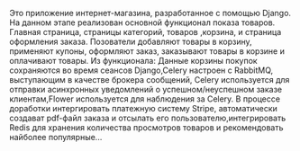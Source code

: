 Это приложение интернет-магазина, разработанное с помощью Django. 
На данном этапе реализован основной функционал показа товаров. Главная страница, страницы категорий, товаров ,корзина, и страница оформления заказа.
Позователи добавляют товары в корзину, применяют купоны, оформляют заказ, заказывают товары в корзине и оплачивают товары.
Из функционала: Данные корзины покупок сохраняются во время сеансов Django,Celery настроен с RabbitMQ, выступающим в качестве брокера сообщений,
Celery используется для отправки асинхронных уведомлений о успешном/неуспешном заказе клиентам,Flower используется для наблюдения за Celery. 
В процессе доработки интергировать платежную систему Stripe, автоматически создават pdf-файл заказа и отсылать его пользователю,интегрировать Redis для хранения количества
просмотров товаров и рекомендовать найболее популярные... 
